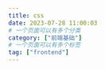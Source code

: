```yaml
---
title: css
date: 2023-07-28 11:00:03
# 一个页面可以有多个分类
category: ["前端基础"]
# 一个页面可以有多个标签
tag: ["frontend"]
---
```

